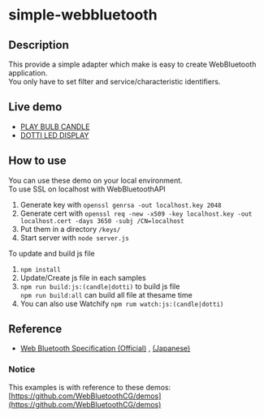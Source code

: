 # simple-webbluetooth

## Description
This provide a simple adapter which make is easy to create WebBluetooth application.  
You only have to set filter and service/characteristic identifiers.

## Live demo

- [PLAY BULB CANDLE](https://tkybpp.github.io/simple-webbluetooth/candle/)
- [DOTTI LED DISPLAY](https://tkybpp.github.io/simple-webbluetooth/dotti/)

## How to use
You can use these demo on your local environment.  
To use SSL on localhost with WebBluetoothAPI
  1. Generate key with `openssl genrsa -out localhost.key 2048`
  2. Generate cert with `openssl req -new -x509 -key localhost.key -out localhost.cert -days 3650 -subj /CN=localhost`
  3. Put them in a directory `/keys/`
  4. Start server with  `node server.js`

To update and build js file
 1. `npm install`
 2. Update/Create js file in each samples
 3. `npm run build:js:(candle|dotti)` to build js file  
      `npm run build:all` can build all file at thesame time
 4. You can also use Watchify `npm rum watch:js:(candle|dotti)`

## Reference

- [Web Bluetooth Specification (Official)](https://webbluetoothcg.github.io/web-bluetooth/) , [(Japanese)](https://tkybpp.github.io/web-bluetooth-jp/)

### Notice
This examples is with reference to these demos:  
[https://github.com/WebBluetoothCG/demos](https://github.com/WebBluetoothCG/demos)
